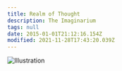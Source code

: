 ```yaml
---
title: Realm of Thought
description: The Imaginarium
tags: null
date: 2015-01-01T21:12:16.154Z
modified: 2021-11-28T17:43:20.039Z
---
```


![Illustration](/posts/img/qkab/realm_of_thought.png)
